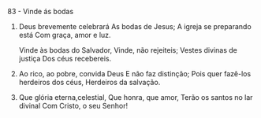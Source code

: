 83 - Vinde ás bodas

1. Deus brevemente celebrará
   As bodas de Jesus;
   A igreja se preparando está
   Com graça, amor e luz.

   Vinde às bodas do Salvador,
   Vinde, não rejeiteis;
   Vestes divinas de justiça
   Dos céus recebereis.

2. Ao rico, ao pobre, convida Deus
   E não faz distinção;
   Pois quer fazê-los herdeiros dos céus,
   Herdeiros da salvação.

3. Que glória eterna,celestial,
   Que honra, que amor,
   Terão os santos no lar divinal
   Com Cristo, o seu Senhor!
